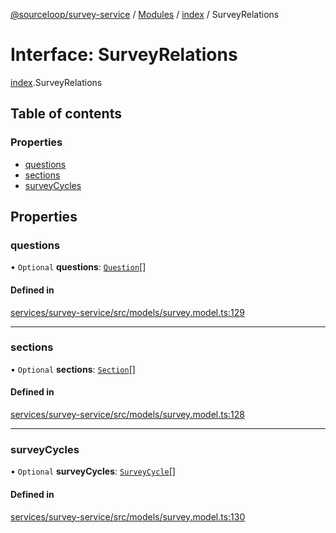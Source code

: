 [@sourceloop/survey-service](../README.md) / [Modules](../modules.md) / [index](../modules/index.md) / SurveyRelations

# Interface: SurveyRelations

[index](../modules/index.md).SurveyRelations

## Table of contents

### Properties

- [questions](index.SurveyRelations.md#questions)
- [sections](index.SurveyRelations.md#sections)
- [surveyCycles](index.SurveyRelations.md#surveycycles)

## Properties

### questions

• `Optional` **questions**: [`Question`](../classes/index.Question.md)[]

#### Defined in

[services/survey-service/src/models/survey.model.ts:129](https://github.com/sourcefuse/loopback4-microservice-catalog/blob/d35fdb3f0/services/survey-service/src/models/survey.model.ts#L129)

___

### sections

• `Optional` **sections**: [`Section`](../classes/index.Section.md)[]

#### Defined in

[services/survey-service/src/models/survey.model.ts:128](https://github.com/sourcefuse/loopback4-microservice-catalog/blob/d35fdb3f0/services/survey-service/src/models/survey.model.ts#L128)

___

### surveyCycles

• `Optional` **surveyCycles**: [`SurveyCycle`](../classes/index.SurveyCycle.md)[]

#### Defined in

[services/survey-service/src/models/survey.model.ts:130](https://github.com/sourcefuse/loopback4-microservice-catalog/blob/d35fdb3f0/services/survey-service/src/models/survey.model.ts#L130)
